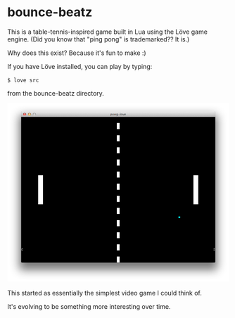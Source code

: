 # bounce-beatz

This is a table-tennis-inspired game built in Lua
using the Löve game engine. (Did you know that "ping pong" is trademarked?? It is.)

Why does this exist? Because it's fun to make :)

If you have Löve installed, you can play by typing:

    $ love src

from the bounce-beatz directory.

![](https://raw.githubusercontent.com/tylerneylon/bounce-beatz/master/img/game_screen1.png)

This started as essentially the simplest video game I could think of.

It's evolving to be something more interesting over time.
